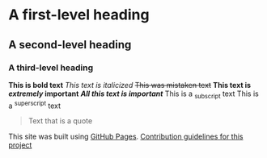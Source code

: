 # A first-level heading
## A second-level heading
### A third-level heading

**This is bold text**
_This text is italicized_
~~This was mistaken text~~
**This text is _extremely_ important**
***All this text is important***
This is a <sub>subscript</sub> text
This is a <sup>superscript</sup> text
> Text that is a quote
> 
This site was built using [GitHub Pages](https://pages.github.com/).
[Contribution guidelines for this project](docs/CONTRIBUTING.md)
